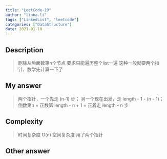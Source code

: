 ```yaml
---
title: "LeetCode-19"
author: "linna.li"
tags: ["LinkedList", "leetcode"]
categories: ["DataStructure"]
date: 2021-01-10
---
```


## Description

> 删除从后面数第n个节点
> 要求只能遍历整个list一遍
> 这种一般就要两个指针，数学先计算一下了

## My answer

> 两个指针，一个先走 (n-1) 步； 另一个现在出发，走 length - 1 - (n - 1)；
> 倒数第n = 正数第 length - n + 1 = 正着走 length - n 步

## Complexity
> 时间复杂度 O(n)
> 空间复杂度 用了两个指针

## Other answer
> 
